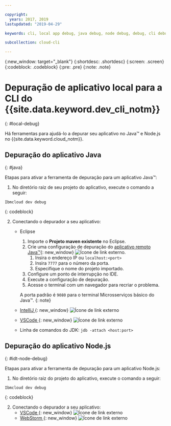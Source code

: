 ```yaml
---

copyright:
  years: 2017, 2019
lastupdated: "2019-04-29"

keywords: cli, local app debug, java debug, node debug, debug, cli debug, local cli, ibmcloud dev, dev debug

subcollection: cloud-cli

---
```


{:new_window: target="_blank"}
{:shortdesc: .shortdesc}
{:screen: .screen}
{:codeblock: .codeblock}
{:pre: .pre}
{:note: .note}

# Depuração de aplicativo local para a CLI do {{site.data.keyword.dev_cli_notm}}
{: #local-debug}

Há ferramentas para ajudá-lo a depurar seu aplicativo no Java&trade; e Node.js no {{site.data.keyword.cloud_notm}}.

## Depuração do aplicativo Java
{: #java}

Etapas para ativar a ferramenta de depuração para um aplicativo Java&trade;:

1. No diretório raiz de seu projeto do aplicativo, execute o comando a seguir:

  ```
  Ibmcloud dev debug
  ```
  {: codeblock}

2. Conectando o depurador a seu aplicativo:

	* Eclipse
      1. Importe o **Projeto maven existente** no Eclipse.
      2. Crie uma configuração de depuração do [aplicativo remoto Java&trade;](http://help.eclipse.org/neon/index.jsp?topic=%2Forg.eclipse.jdt.doc.user%2Ftasks%2Ftask-remotejava_launch_config.htm){: new_window} ![Ícone de link externo](../../icons/launch-glyph.svg "Ícone de link externo").
      		1. Insira o endereço IP ou `localhost:<port>`  
      		2. Insira `7777` para o número da porta.
      		3. Especifique o nome do projeto importado.
      6. Configure um ponto de interrupção no IDE.
      7. Execute a configuração de depuração.
      8. Acesse o terminal com um navegador para recriar o problema.  
	   
	   A porta padrão é `9080` para o terminal Microsserviços básico do Java&trade;.
	   {: note}

	* [IntelliJ ](https://www.jetbrains.com/help/idea/2016.3/run-debug-configuration-remote.html){: new_window} ![Ícone de link externo](../../icons/launch-glyph.svg "Ícone de link externo")
	* [VSCode ](https://marketplace.visualstudio.com/items?itemName=donjayamanne.javadebugger){: new_window} ![Ícone de link externo](../../icons/launch-glyph.svg "Ícone de link externo")
	* Linha de comandos do JDK: `jdb -attach <host:port>`

## Depuração do aplicativo Node.js
{: #idt-node-debug}

Etapas para ativar a ferramenta de depuração para um aplicativo Node.js:

1. No diretório raiz do projeto do aplicativo, execute o comando a seguir:
  ```
  Ibmcloud dev debug
  ```
  {: codeblock}

2. Conectando o depurador a seu aplicativo:
	* [VSCode ](https://blog.docker.com/2016/07/live-debugging-docker/){: new_window} ![Ícone de link externo](../../icons/launch-glyph.svg "Ícone de link externo")
	* [WebStorm ](https://blog.alexseifert.com/2016/10/25/debugging-node-js-in-a-docker-container-with-webstorm/){: new_window} ![Ícone de link externo](../../icons/launch-glyph.svg "Ícone de link externo")


<!--
## Swift application debugging - content from mike tunnicliffe
{: #swift}

Steps to enable debug for a Swift application:  

1. On the App server (or system where the Swift application will execute), you should start the 'lldb server':
 - `lldb-server platform -->
<!-- listen <port number>`
2. On the App server, build the Kitura-based server application using the debug configuration:
 - `swift build debug`
3. On the App server, start the Kitura-based server application:
 - `./build/debug/Kitura-Starter`
4. On the client system (also known as the host system), start the 'lldb client':
 - `lldb`
5. Configure lldb client to connect to lldb-server:
 - `(lldb) platform select remote-linux`
 - `(lldb) platform connect connect://<ip address server>:<port number server>`
6. Execute commands to debug remote program:
 - `(lldb) process attach -->
<!--pid 3626`
-->
